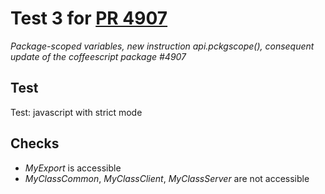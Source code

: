 # Test 3 for [PR 4907](https://github.com/meteor/meteor/pull/4907)

_Package-scoped variables, new instruction api.pckgscope(), consequent update of
the coffeescript package #4907_

## Test

Test: javascript with strict mode

## Checks

- _MyExport_ is accessible
- _MyClassCommon_, _MyClassClient_, _MyClassServer_ are not accessible
